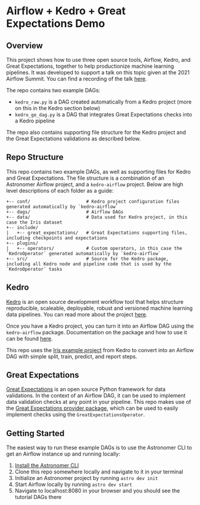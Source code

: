 # Airflow + Kedro + Great Expectations Demo

## Overview

This project shows how to use three open source tools, Airflow, Kedro, and Great Expectations, together to help productionize machine learning pipelines. It was developed to support a talk on this topic given at the 2021 Airflow Summit. You can find a recording of the talk [here](https://airflowsummit.org/live/). 

The repo contains two example DAGs:
 - `kedro_raw.py` is a DAG created automatically from a Kedro project (more on this in the Kedro section below)
 - `kedro_ge_dag.py` is a DAG that integrates Great Expectations checks into a Kedro pipeline

The repo also contains supporting file structure for the Kedro project and the Great Expectations validations as described below. 

## Repo Structure
This repo contains two example DAGs, as well as supporting files for Kedro and Great Expectations. The file structure is a combination of an Astronomer Airflow project, and a `kedro-airflow` project. Below are high level descriptions of each folder as a guide:

```
+-- conf/                     # Kedro project configuration files generated automatically by `kedro-airflow`
+-- dags/                     # Airflow DAGs 
+-- data/                     # Data used for Kedro project, in this case the Iris dataset
+-- include/
|   +-- great_expectations/   # Great Expectations supporting files, including checkpoints and expectations
+-- plugins/
|   +-- operators/            # Custom operators, in this case the `KedroOperator` generated automatically by `kedro-airflow`
+-- src/                      # Source for the Kedro package, including all Kedro node and pipeline code that is used by the `KedroOperator` tasks
```

## Kedro
[Kedro](https://github.com/quantumblacklabs/kedro) is an open source development workflow tool that helps structure reproducible, scaleable, deployable, robust and versioned machine learning data pipelines. You can read more about the project [here](https://kedro.readthedocs.io/en/0.15.3/01_introduction/01_introduction.html).

Once you have a Kedro project, you can turn it into an Airflow DAG using the `kedro-airflow` package. Documentation on the package and how to use it can be found [here](https://github.com/quantumblacklabs/kedro-airflow). 

This repo uses the [Iris example project](https://kedro.readthedocs.io/en/stable/02_get_started/05_example_project.html) from Kedro to convert into an Airflow DAG with simple split, train, predict, and report steps.


## Great Expectations
[Great Expectations](https://greatexpectations.io/) is an open source Python framework for data validations. In the context of an Airflow DAG, it can be used to implement data validation checks at any point in your pipeline. This repo makes use of the [Great Expectations provider package](https://registry.astronomer.io/providers/great-expectations), which can be used to easily implement checks using the `GreatExpectationsOperator`.


## Getting Started

The easiest way to run these example DAGs is to use the Astronomer CLI to get an Airflow instance up and running locally:

 1. [Install the Astronomer CLI](https://www.astronomer.io/docs/cloud/stable/develop/cli-quickstart)
 2. Clone this repo somewhere locally and navigate to it in your terminal
 3. Initialize an Astronomer project by running `astro dev init`
 4. Start Airflow locally by running `astro dev start`
 5. Navigate to localhost:8080 in your browser and you should see the tutorial DAGs there
